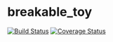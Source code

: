 # breakable_toy
[![Build Status](https://travis-ci.org/parvathyv/breakable_toy.svg?branch=master)](https://travis-ci.org/parvathyv/breakable_toy)
[![Coverage Status](https://coveralls.io/repos/parvathyv/breakable_toy/badge.png?branch=master)](https://coveralls.io/r/parvathyv/breakable_toy?branch=master)